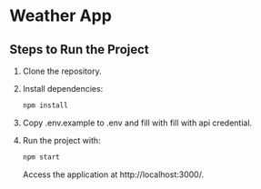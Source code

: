 # Weather App

## Steps to Run the Project

1. Clone the repository.
2. Install dependencies:

   ```bash
   npm install
   ```

3. Copy .env.example to .env and fill with fill with api credential.
4. Run the project with:
   ```bash
   npm start
   ```
   Access the application at http://localhost:3000/.
